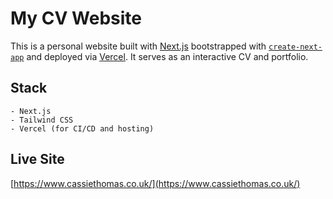 # My CV Website

This is a personal website built with [Next.js](https://nextjs.org) bootstrapped with [`create-next-app`](https://nextjs.org/docs/app/api-reference/cli/create-next-app) and deployed via [Vercel](https://vercel.com/). It serves as an interactive CV and portfolio.

## Stack
    - Next.js
    - Tailwind CSS
    - Vercel (for CI/CD and hosting)

## Live Site
[https://www.cassiethomas.co.uk/](https://www.cassiethomas.co.uk/)